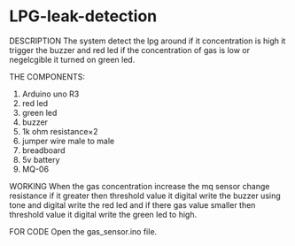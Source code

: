 # LPG-leak-detection

DESCRIPTION 
The system detect the lpg around if it concentration is high it trigger the buzzer and red led if the concentration of gas is low or negelcgible it turned on green led.

THE COMPONENTS:
1. Arduino uno R3
2. red led
3. green led
4. buzzer
5. 1k ohm resistance×2
6. jumper wire male to male
7. breadboard
8. 5v battery
9. MQ-06

WORKING 
When the gas concentration increase the mq sensor change resistance if it greater then threshold value it digital write the buzzer using tone and digital write the red led and if there gas value smaller then threshold value it digital write the green led to high.

FOR CODE
Open the gas_sensor.ino file.

